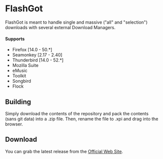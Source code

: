 # FlashGot

FlashGot is meant to handle single and massive ("all" and "selection") downloads with several external Download Managers.

#### Supports
 * Firefox [14.0 - 50.*]
 * Seamonkey [2.17 - 2.40]
 * Thunderbird [14.0 - 52.*]
 * Mozilla Suite
 * eMusic
 * Toolkit
 * Songbird
 * Flock

## Building
Simply download the contents of the repository and pack the contents (sans git data) into a .zip file. Then, rename the file to .xpi and drag into the browser.

## Download
You can grab the latest release from the [Official Web Site](//flashgot.net/).
